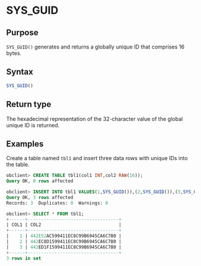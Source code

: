 # SYS_GUID

## Purpose

`SYS_GUID()` generates and returns a globally unique ID that comprises 16 bytes.

## Syntax

```sql
SYS_GUID()
```

## Return type

The hexadecimal representation of the 32-character value of the global unique ID is returned.

## Examples

Create a table named `tbl1` and insert three data rows with unique IDs into the table.

```sql
obclient> CREATE TABLE tbl1(col1 INT,col2 RAW(16));
Query OK, 0 rows affected

obclient> INSERT INTO tbl1 VALUES(1,SYS_GUID()),(2,SYS_GUID()),(3,SYS_GUID());
Query OK, 3 rows affected
Records: 3  Duplicates: 0  Warnings: 0

obclient> SELECT * FROM tbl1;
+------+----------------------------------+
| COL1 | COL2                             |
+------+----------------------------------+
|    1 | 442E52AC599411EC8C99B6945CA6C7B0 |
|    2 | 442EC8D1599411EC8C99B6945CA6C7B0 |
|    3 | 442ED1F1599411EC8C99B6945CA6C7B0 |
+------+----------------------------------+
3 rows in set
```
